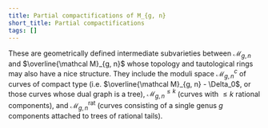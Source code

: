 ```yaml
---
title: Partial compactifications of M_{g, n}
short_title: Partial compactifications
tags: []
---
```


These are geometrically defined intermediate subvarieties between $\mathcal M_{g, n}$ and $\overline{\mathcal M}_{g, n}$ whose topology and tautological rings may also have a nice structure. They include the moduli space $\mathcal M_{g, n}^c$ of curves of compact type (i.e. $\overline{\mathcal M}_{g, n} - \Delta_0$, or those curves whose dual graph is a tree), $\mathcal M_{g, n}^{\leq k}$ (curves with $\leq k$ rational components), and $\mathcal M_{g, n}^\mathrm{rat}$ (curves consisting of a single genus $g$ components attached to trees of rational tails).